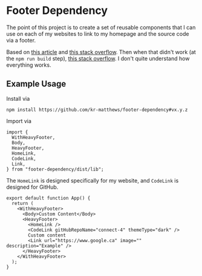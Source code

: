 # Footer Dependency

The point of this project is to create a set of reusable components that I can use on each of my websites to link to my homepage and the source code via a footer.

Based on [this article](https://levelup.gitconnected.com/publish-react-components-as-an-npm-package-7a671a2fb7f) and [this stack overflow](https://stackoverflow.com/questions/71356016/how-to-share-react-component-across-multiple-projects). Then when that didn't work (at the `npm run build` step), [this stack overflow](https://stackoverflow.com/questions/62703393/support-for-the-experimental-jsx-isnt-currently-enabled). I don't quite understand how everything works.

## Example Usage

Install via

```
npm install https://github.com/kr-matthews/footer-dependency#vx.y.z
```

Import via

```
import {
  WithHeavyFooter,
  Body,
  HeavyFooter,
  HomeLink,
  CodeLink,
  Link,
} from "footer-dependency/dist/lib";
```

The `HomeLink` is designed specifically for my website, and `CodeLink` is designed for GitHub.

```
export default function App() {
  return (
    <WithHeavyFooter>
      <Body>Custom Content</Body>
      <HeavyFooter>
        <HomeLink />
        <CodeLink gitHubRepoName="connect-4" themeType="dark" />
        Custom content
        <Link url="https://www.google.ca" image="" description="Example" />
      </HeavyFooter>
    </WithHeavyFooter>
  );
}
```
